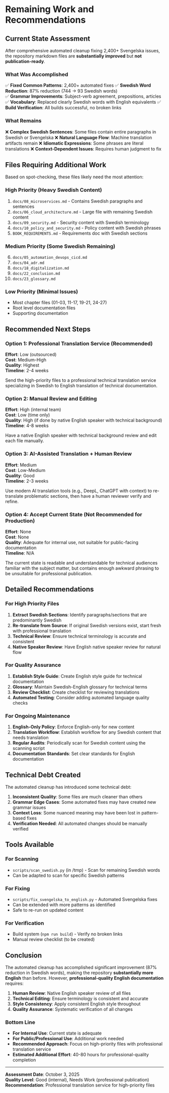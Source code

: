 # Remaining Work and Recommendations

## Current State Assessment

After comprehensive automated cleanup fixing 2,400+ Svengelska issues, the repository markdown files are **substantially improved** but **not publication-ready**. 

### What Was Accomplished

✅ **Fixed Common Patterns**: 2,400+ automated fixes
✅ **Swedish Word Reduction**: 87% reduction (744 → 93 Swedish words)  
✅ **Grammar Improvements**: Subject-verb agreement, prepositions, articles
✅ **Vocabulary**: Replaced clearly Swedish words with English equivalents
✅ **Build Verification**: All builds successful, no broken links

### What Remains

❌ **Complex Swedish Sentences**: Some files contain entire paragraphs in Swedish or Svengelska
❌ **Natural Language Flow**: Machine translation artifacts remain
❌ **Idiomatic Expressions**: Some phrases are literal translations
❌ **Context-Dependent Issues**: Requires human judgment to fix

## Files Requiring Additional Work

Based on spot-checking, these files likely need the most attention:

### High Priority (Heavy Swedish Content)
1. `docs/08_microservices.md` - Contains Swedish paragraphs and sentences
2. `docs/06_cloud_architecture.md` - Large file with remaining Swedish content
3. `docs/09_security.md` - Security content with Swedish terminology
4. `docs/10_policy_and_security.md` - Policy content with Swedish phrases
5. `BOOK_REQUIREMENTS.md` - Requirements doc with Swedish sections

### Medium Priority (Some Swedish Remaining)
6. `docs/05_automation_devops_cicd.md`
7. `docs/04_adr.md`
8. `docs/18_digitalization.md`
9. `docs/22_conclusion.md`
10. `docs/23_glossary.md`

### Low Priority (Minimal Issues)
- Most chapter files (01-03, 11-17, 19-21, 24-27)
- Root level documentation files
- Supporting documentation

## Recommended Next Steps

### Option 1: Professional Translation Service (Recommended)
**Effort**: Low (outsourced)  
**Cost**: Medium-High  
**Quality**: Highest  
**Timeline**: 2-4 weeks

Send the high-priority files to a professional technical translation service specializing in Swedish to English translation of technical documentation.

### Option 2: Manual Review and Editing
**Effort**: High (internal team)  
**Cost**: Low (time only)  
**Quality**: High (if done by native English speaker with technical background)  
**Timeline**: 4-8 weeks

Have a native English speaker with technical background review and edit each file manually.

### Option 3: AI-Assisted Translation + Human Review
**Effort**: Medium  
**Cost**: Low-Medium  
**Quality**: Good  
**Timeline**: 2-3 weeks

Use modern AI translation tools (e.g., DeepL, ChatGPT with context) to re-translate problematic sections, then have a human reviewer verify and refine.

### Option 4: Accept Current State (Not Recommended for Production)
**Effort**: None  
**Cost**: None  
**Quality**: Adequate for internal use, not suitable for public-facing documentation  
**Timeline**: N/A

The current state is readable and understandable for technical audiences familiar with the subject matter, but contains enough awkward phrasing to be unsuitable for professional publication.

## Detailed Recommendations

### For High Priority Files

1. **Extract Swedish Sections**: Identify paragraphs/sections that are predominantly Swedish
2. **Re-translate from Source**: If original Swedish versions exist, start fresh with professional translation
3. **Technical Review**: Ensure technical terminology is accurate and consistent
4. **Native Speaker Review**: Have English native speaker review for natural flow

### For Quality Assurance

1. **Establish Style Guide**: Create English style guide for technical documentation
2. **Glossary**: Maintain Swedish-English glossary for technical terms
3. **Review Checklist**: Create checklist for reviewing translations
4. **Automated Testing**: Consider adding automated language quality checks

### For Ongoing Maintenance

1. **English-Only Policy**: Enforce English-only for new content
2. **Translation Workflow**: Establish workflow for any Swedish content that needs translation
3. **Regular Audits**: Periodically scan for Swedish content using the scanning script
4. **Documentation Standards**: Set clear standards for English documentation

## Technical Debt Created

The automated cleanup has introduced some technical debt:

1. **Inconsistent Quality**: Some files are much cleaner than others
2. **Grammar Edge Cases**: Some automated fixes may have created new grammar issues
3. **Context Loss**: Some nuanced meaning may have been lost in pattern-based fixes
4. **Verification Needed**: All automated changes should be manually verified

## Tools Available

### For Scanning
- `scripts/scan_swedish.py` (in /tmp) - Scan for remaining Swedish words
- Can be adapted to scan for specific Swedish patterns

### For Fixing  
- `scripts/fix_svengelska_to_english.py` - Automated Svengelska fixes
- Can be extended with more patterns as identified
- Safe to re-run on updated content

### For Verification
- Build system (`npm run build`) - Verify no broken links
- Manual review checklist (to be created)

## Conclusion

The automated cleanup has accomplished significant improvement (87% reduction in Swedish words), making the repository **substantially more English** than before. However, **professional-quality English documentation** requires:

1. **Human Review**: Native English speaker review of all files
2. **Technical Editing**: Ensure terminology is consistent and accurate  
3. **Style Consistency**: Apply consistent English style throughout
4. **Quality Assurance**: Systematic verification of all changes

### Bottom Line

- **For Internal Use**: Current state is adequate
- **For Public/Professional Use**: Additional work needed
- **Recommended Approach**: Focus on high-priority files with professional translation service
- **Estimated Additional Effort**: 40-80 hours for professional-quality completion

---

**Assessment Date**: October 3, 2025  
**Quality Level**: Good (internal), Needs Work (professional publication)  
**Recommendation**: Professional translation service for high-priority files
